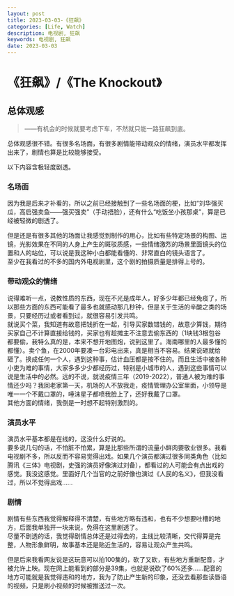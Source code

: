 ```yaml
---
layout: post
title: 2023-03-03-《狂飙》
categories: [Life, Watch]
description: 电视剧, 狂飙
keywords: 电视剧, 狂飙
date: 2023-03-03
---
```


# 《狂飙》/《The Knockout》

## 总体观感
> ——有机会的时候就要考虑下车，不然就只能一路狂飙到底。

总体观感很不错。有很多名场面，有很多剧情能带动观众的情绪，演员水平都发挥出来了，剧情也算是比较能够接受。

以下内容含极轻度剧透。

### 名场面
因为我是后来才补看的，所以之前已经接触到了一些名场面的梗，比如“刘华强买瓜，高启强卖鱼——强买强卖”（手动捂脸），还有什么“吃饭坐小孩那桌”，算是已经被轻微的剧透了。

但是还是有很多其他的场面让我感觉到制作的用心，比如有些特定场景的构图、运镜，光影效果在不同的人身上产生的斑驳质感，一些情绪激烈的场景里面镜头的位置和人的站位，可以说是我这种小白都能看懂的、非常直白的镜头语言了。    
至少在我看过的不多的国内外电视剧里，这个剧的拍摄质量是排得上号的。    

### 带动观众的情绪
说得难听一点，说教性质的东西，现在不光是成年人，好多少年都已经免疫了，所以那些方面的东西可能看了最多也就感动那几秒钟，但是关于生活的辛酸之类的场景，只要经历过或者看到过，就很容易引发共鸣。    
就说买个菜，我知道有故意把钱折在一起，引导买家数错钱的，故意少算钱，期待买家自己不计算直接给钱的，买家也有趁摊主不注意去偷东西的（1块钱3根包谷都要偷，我特么真的是，本来不想开地图炮，说到这里了。海南哪里的人最多懂的都懂）。卖个鱼，在2000年要凑一台彩电出来，真是相当不容易。结果说砸就给砸了。换成任何一个人，遇到这种事，估计血压都是按不住的。而且生活中被各种小吏为难的事情，大家多多少少都经历过，特别是小城市的人，遇到这些事情可以说是生活中的必然。远的不说，就说疫情三年（2019-2022），普通人被为难的事情还少吗？我回老家第一天，机场的人不放我走，疫情管理办公室里面，小领导是唯一一个不戴口罩的，唾沫星子都喷我脸上了，还好我戴了口罩。    
其他方面的情绪，我倒是一时想不起特别激烈的。

### 演员水平
演员水平基本都是在线的，这没什么好说的。    
要多说几句的话，不怕脏不怕累，算是比那些所谓的流量小鲜肉要敬业很多。我看电视剧不多，所以反而不容易觉得出戏。如果几个演员都演过很多同类角色（比如腾讯《三体》电视剧，史强的演员好像演过刘备），都看过的人可能会有点出戏的感觉。我没这感觉。里面好几个当官的之前好像也演过《人民的名义》，但我没看过，所以不觉得出戏…… 

### 剧情
剧情有些东西我觉得解释得不清楚，有些地方略有违和，也有不少想要吐槽的地方，后面我单独开一块来说，免得在这里剧透了。    
尽量不剧透的话，我觉得剧情总体还是过得去的，主线比较清晰，交代得算是完整，人物形象鲜明，故事基本还是贴近生活的，容易让观众产生共鸣。    

但是后来我看网友说是这玩意可以拍100集的，砍了又砍，有些地方重新配音，才被允许上映。现在网上能看到的部分是39集，也就是说砍了60%还多……配音的地方可能就是我觉得违和的地方，我为了防止产生新的印象，还没去看那些读唇语的视频，只是刷小视频的时候被推送过一次。

